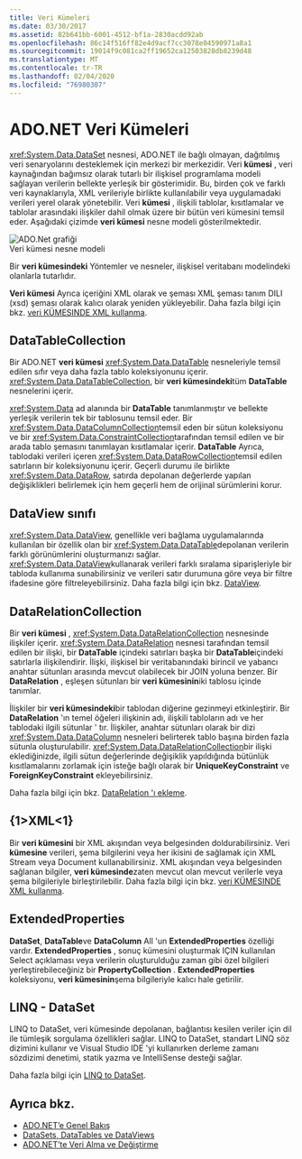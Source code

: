 ```yaml
---
title: Veri Kümeleri
ms.date: 03/30/2017
ms.assetid: 82b641bb-6001-4512-bf1a-2830acdd92ab
ms.openlocfilehash: 86c14f516ff82e4d9acf7cc3078e04590971a8a1
ms.sourcegitcommit: 19014f9c081ca2ff19652ca12503828db8239d48
ms.translationtype: MT
ms.contentlocale: tr-TR
ms.lasthandoff: 02/04/2020
ms.locfileid: "76980307"
---
```

# <a name="adonet-datasets"></a>ADO.NET Veri Kümeleri
<xref:System.Data.DataSet> nesnesi, ADO.NET ile bağlı olmayan, dağıtılmış veri senaryolarını desteklemek için merkezi bir merkezidir. Veri **kümesi** , veri kaynağından bağımsız olarak tutarlı bir ilişkisel programlama modeli sağlayan verilerin bellekte yerleşik bir gösterimidir. Bu, birden çok ve farklı veri kaynaklarıyla, XML verileriyle birlikte kullanılabilir veya uygulamadaki verileri yerel olarak yönetebilir. Veri **kümesi** , ilişkili tablolar, kısıtlamalar ve tablolar arasındaki ilişkiler dahil olmak üzere bir bütün veri kümesini temsil eder. Aşağıdaki çizimde **veri kümesi** nesne modeli gösterilmektedir.  
  
 ![ADO.Net grafiği](./media/ado-1-bpuedev11.png "ado_1_bpuedev11")  
Veri kümesi nesne modeli  
  
 Bir **veri kümesindeki** Yöntemler ve nesneler, ilişkisel veritabanı modelindeki olanlarla tutarlıdır.  
  
 **Veri kümesi** Ayrıca içeriğini XML olarak ve şeması XML şeması tanım DILI (xsd) şeması olarak kalıcı olarak yeniden yükleyebilir. Daha fazla bilgi için bkz. [veri KÜMESINDE XML kullanma](./dataset-datatable-dataview/using-xml-in-a-dataset.md).  
  
## <a name="the-datatablecollection"></a>DataTableCollection  
 Bir ADO.NET **veri kümesi** <xref:System.Data.DataTable> nesneleriyle temsil edilen sıfır veya daha fazla tablo koleksiyonunu içerir. <xref:System.Data.DataTableCollection>, bir **veri kümesindeki**tüm **DataTable** nesnelerini içerir.  
  
 <xref:System.Data> ad alanında bir **DataTable** tanımlanmıştır ve bellekte yerleşik verilerin tek bir tablosunu temsil eder. Bir <xref:System.Data.DataColumnCollection>temsil eden bir sütun koleksiyonu ve bir <xref:System.Data.ConstraintCollection>tarafından temsil edilen ve bir arada tablo şemasını tanımlayan kısıtlamalar içerir. **DataTable** Ayrıca, tablodaki verileri içeren <xref:System.Data.DataRowCollection>temsil edilen satırların bir koleksiyonunu içerir. Geçerli durumu ile birlikte <xref:System.Data.DataRow>, satırda depolanan değerlerde yapılan değişiklikleri belirlemek için hem geçerli hem de orijinal sürümlerini korur.  
  
## <a name="the-dataview-class"></a>DataView sınıfı  
 <xref:System.Data.DataView>, genellikle veri bağlama uygulamalarında kullanılan bir özellik olan bir <xref:System.Data.DataTable>depolanan verilerin farklı görünümlerini oluşturmanızı sağlar. <xref:System.Data.DataView>kullanarak verileri farklı sıralama siparişleriyle bir tabloda kullanıma sunabilirsiniz ve verileri satır durumuna göre veya bir filtre ifadesine göre filtreleyebilirsiniz. Daha fazla bilgi için bkz. [DataView](./dataset-datatable-dataview/dataviews.md).  
  
## <a name="the-datarelationcollection"></a>DataRelationCollection  
 Bir **veri kümesi** , <xref:System.Data.DataRelationCollection> nesnesinde ilişkiler içerir. <xref:System.Data.DataRelation> nesnesi tarafından temsil edilen bir ilişki, bir **DataTable** içindeki satırları başka bir **DataTable**içindeki satırlarla ilişkilendirir. İlişki, ilişkisel bir veritabanındaki birincil ve yabancı anahtar sütunları arasında mevcut olabilecek bir JOIN yoluna benzer. Bir **DataRelation** , eşleşen sütunları bir **veri kümesinin**iki tablosu içinde tanımlar.  
  
 İlişkiler bir **veri kümesindeki**bir tablodan diğerine gezinmeyi etkinleştirir. Bir **DataRelation** 'ın temel öğeleri ilişkinin adı, ilişkili tabloların adı ve her tablodaki ilgili sütunlar ' tır. İlişkiler, anahtar sütunları olarak bir dizi <xref:System.Data.DataColumn> nesneleri belirterek tablo başına birden fazla sütunla oluşturulabilir. <xref:System.Data.DataRelationCollection>bir ilişki eklediğinizde, ilgili sütun değerlerinde değişiklik yapıldığında bütünlük kısıtlamalarını zorlamak için isteğe bağlı olarak bir **UniqueKeyConstraint** ve **ForeignKeyConstraint** ekleyebilirsiniz.  
  
 Daha fazla bilgi için bkz. [DataRelation 'ı ekleme](./dataset-datatable-dataview/adding-datarelations.md).  
  
## <a name="xml"></a>{1&gt;XML&lt;1}  
 Bir **veri kümesini** bir XML akışından veya belgesinden doldurabilirsiniz. Veri **kümesine** verileri, şema bilgilerini veya her ikisini de sağlamak için XML Stream veya Document kullanabilirsiniz. XML akışından veya belgesinden sağlanan bilgiler, **veri kümesinde**zaten mevcut olan mevcut verilerle veya şema bilgileriyle birleştirilebilir. Daha fazla bilgi için bkz. [veri KÜMESINDE XML kullanma](./dataset-datatable-dataview/using-xml-in-a-dataset.md).  
  
## <a name="extendedproperties"></a>ExtendedProperties  
 **DataSet**, **DataTable**ve **DataColumn** All 'un **ExtendedProperties** özelliği vardır. **ExtendedProperties** , sonuç kümesini oluşturmak IÇIN kullanılan Select açıklaması veya verilerin oluşturulduğu zaman gibi özel bilgileri yerleştirebileceğiniz bir **PropertyCollection** . **ExtendedProperties** koleksiyonu, **veri kümesinin**şema bilgileriyle kalıcı hale getirilir.  
  
## <a name="linq-to-dataset"></a>LINQ - DataSet  
 LINQ to DataSet, veri kümesinde depolanan, bağlantısı kesilen veriler için dil ile tümleşik sorgulama özellikleri sağlar. LINQ to DataSet, standart LINQ söz dizimini kullanır ve Visual Studio IDE 'yi kullanırken derleme zamanı sözdizimi denetimi, statik yazma ve IntelliSense desteği sağlar.  
  
 Daha fazla bilgi için [LINQ to DataSet](linq-to-dataset.md).  
  
## <a name="see-also"></a>Ayrıca bkz.

- [ADO.NET’e Genel Bakış](ado-net-overview.md)
- [DataSets, DataTables ve DataViews](./dataset-datatable-dataview/index.md)
- [ADO.NET’te Veri Alma ve Değiştirme](retrieving-and-modifying-data.md)
